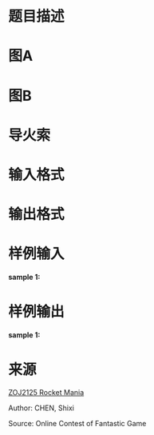 

# 题目描述



# 图A



# 图B



# 导火索



# 输入格式



# 输出格式



# 样例输入


<h4>
sample 1:
</h4>

# 样例输出


<h4>
sample 1:
</h4>

# 来源


<p>
<a href="http://acm.zju.edu.cn/onlinejudge/showProblem.do?problemCode=2125" target="_blank">ZOJ2125 Rocket Mania</a> 
</p>
<p>
Author: CHEN, Shixi
</p>
<p>
Source: Online Contest of Fantastic Game
</p>
